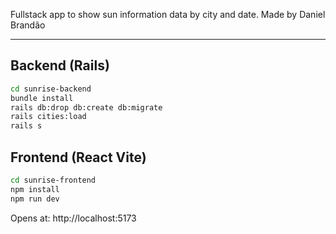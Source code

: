 Fullstack app to show sun information data by city and date.
Made by Daniel Brandão

---

## Backend (Rails)

```bash
cd sunrise-backend
bundle install
rails db:drop db:create db:migrate
rails cities:load
rails s
```

## Frontend (React Vite)
```bash
cd sunrise-frontend
npm install
npm run dev
```
Opens at: http://localhost:5173